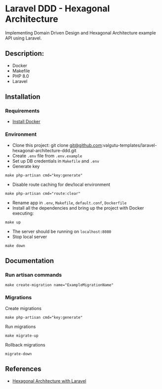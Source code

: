 # Laravel DDD - Hexagonal Architecture
Implementing Domain Driven Design and Hexagonal Architecture example API using Laravel.

## Description:
  - Docker
  - Makefile
  - PHP 8.0
  - Laravel
 
## Installation
### Requirements
- [Install Docker](https://www.docker.com/get-started/)

### Environment
- Clone this project: git clone git@github.com:valgutu-templates/laravel-hexagonal-architecture-ddd.git
- Create `.env` file from `.env.example`
- Set up DB credentials in `Makefile` and `.env`
- Generate key
```
make php-artisan cmd="key:generate"
```
- Disable route caching for dev/local environment
```
make php-artisan cmd="route:clear"
```
- Rename app in `.env`, `Makefile`, `default.conf`, `Dockerfile`
- Install all the dependencies and bring up the project with Docker executing:
```
make up
```
- The server should be running on `localhost:8080`
- Stop local server
```
make down
```

## Documentation
### Run artisan commands
```
make create-migration name="ExampleMigrationName"
```

### Migrations
Create migrations
```
make php-artisan cmd="key:generate"
```

Run migrations
```
make migrate-up
```

Rollback migrations
```
migrate-down
```

## References
- [Hexagonal Architecture with Laravel](https://fideloper.com/hexagonal-architecture)

